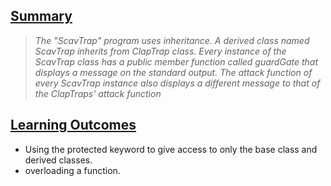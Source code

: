 <h2><u>Summary</u></h2>

> *The "ScavTrap" program uses inheritance. A derived class named ScavTrap inherits from ClapTrap class. Every instance of the ScavTrap class has a public member function called guardGate that displays a message on the standard output. The attack function of every ScavTrap instance also displays a different message to that of the ClapTraps' attack function*

<h2><u>Learning Outcomes</u></h2>

- Using the protected keyword to give access to only the base class and derived classes.
- overloading a function.
 